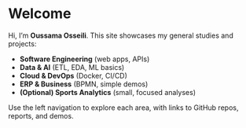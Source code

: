 # Welcome

Hi, I’m **Oussama Osseili**. This site showcases my general studies and projects:
- **Software Engineering** (web apps, APIs)
- **Data & AI** (ETL, EDA, ML basics)
- **Cloud & DevOps** (Docker, CI/CD)
- **ERP & Business** (BPMN, simple demos)
- **(Optional) Sports Analytics** (small, focused analyses)

Use the left navigation to explore each area, with links to GitHub repos, reports, and demos.
